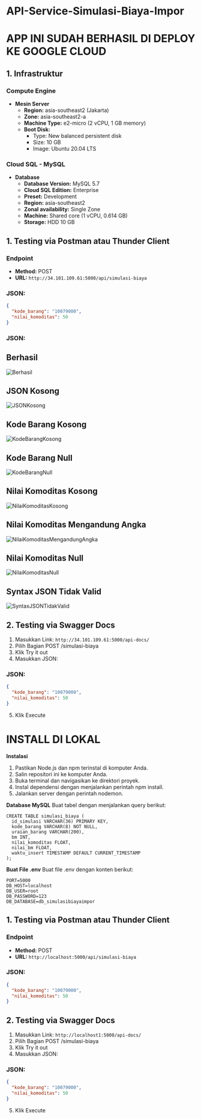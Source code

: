 # API-Service-Simulasi-Biaya-Impor

# APP INI SUDAH BERHASIL DI DEPLOY KE GOOGLE CLOUD

## 1. Infrastruktur

### Compute Engine
- **Mesin Server**
  - **Region:** asia-southeast2 (Jakarta)
  - **Zone:** asia-southeast2-a
  - **Machine Type:** e2-micro (2 vCPU, 1 GB memory)
  - **Boot Disk:** 
    - Type: New balanced persistent disk 
    - Size: 10 GB 
    - Image: Ubuntu 20.04 LTS

### Cloud SQL - MySQL
- **Database**
  - **Database Version:** MySQL 5.7
  - **Cloud SQL Edition:** Enterprise
  - **Preset:** Development
  - **Region:** asia-southeast2
  - **Zonal availability:** Single Zone
  - **Machine:** Shared core (1 vCPU, 0.614 GB)
  - **Storage:** HDD 10 GB

## 1. Testing via Postman atau Thunder Client

### Endpoint
- **Method:** POST 
- **URL:** `http://34.101.109.61:5000/api/simulasi-biaya`

### JSON:
```json
{
  "kode_barang": "10079000",
  "nilai_komoditas": 50
}
```

### JSON:
## **Berhasil**
![Berhasil](gambar/1.png)

## **JSON Kosong**
![JSONKosong](gambar/2.png)

## **Kode Barang Kosong**
![KodeBarangKosong](gambar/3.png)

## **Kode Barang Null**
![KodeBarangNull](gambar/kodebarangnull.png)

## **Nilai Komoditas Kosong**
![NilaiKomoditasKosong](gambar/nilaikomoditaskosong.png)

## **Nilai Komoditas Mengandung Angka**
![NilaiKomoditasMengandungAngka](gambar/nilaikomoditasmengandungangka.png)

## **Nilai Komoditas Null**
![NilaiKomoditasNull](gambar/nilaikomoditasnull.png)

## **Syntax JSON Tidak Valid**
![SyntaxJSONTidakValid](gambar/syntaxjsontidakvalid.png)

## 2. Testing via Swagger Docs

1. Masukkan Link: `http://34.101.109.61:5000/api-docs/`
2. Pilih Bagian POST /simulasi-biaya
3. Klik Try it out
4. Masukkan JSON:
### JSON:
```json
{
  "kode_barang": "10079000",
  "nilai_komoditas": 50
}
```
5. Klik Execute


# INSTALL DI LOKAL

**Instalasi**
1. Pastikan Node.js dan npm terinstal di komputer Anda.
2. Salin repositori ini ke komputer Anda.
3. Buka terminal dan navigasikan ke direktori proyek.
4. Instal dependensi dengan menjalankan perintah npm install.
5. Jalankan server dengan perintah nodemon.

**Database MySQL**
Buat tabel dengan menjalankan query berikut:
```
CREATE TABLE simulasi_biaya (
  id_simulasi VARCHAR(36) PRIMARY KEY,
  kode_barang VARCHAR(8) NOT NULL,
  uraian_barang VARCHAR(200),
  bm INT,
  nilai_komoditas FLOAT,
  nilai_bm FLOAT,
  waktu_insert TIMESTAMP DEFAULT CURRENT_TIMESTAMP
);
```
**Buat File .env**
Buat file .env dengan konten berikut:
```
PORT=5000
DB_HOST=localhost
DB_USER=root
DB_PASSWORD=123
DB_DATABASE=db_simulasibiayaimpor
```

## 1. Testing via Postman atau Thunder Client

### Endpoint
- **Method:** POST 
- **URL:** `http://localhost:5000/api/simulasi-biaya`

### JSON:
```json
{
  "kode_barang": "10079000",
  "nilai_komoditas": 50
}
```

## 2. Testing via Swagger Docs

1. Masukkan Link: `http://localhost1:5000/api-docs/`
2. Pilih Bagian POST /simulasi-biaya
3. Klik Try it out
4. Masukkan JSON:
### JSON:
```json
{
  "kode_barang": "10079000",
  "nilai_komoditas": 50
}
```
5. Klik Execute

